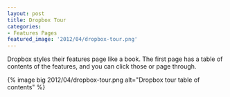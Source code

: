 ```yaml
---
layout: post
title: Dropbox Tour
categories:
- Features Pages
featured_image: '2012/04/dropbox-tour.png'
---
```

Dropbox styles their features page like a book. The first page has a table of contents of the features, and you can click those or page through.

{% image big 2012/04/dropbox-tour.png alt="Dropbox tour table of contents" %}